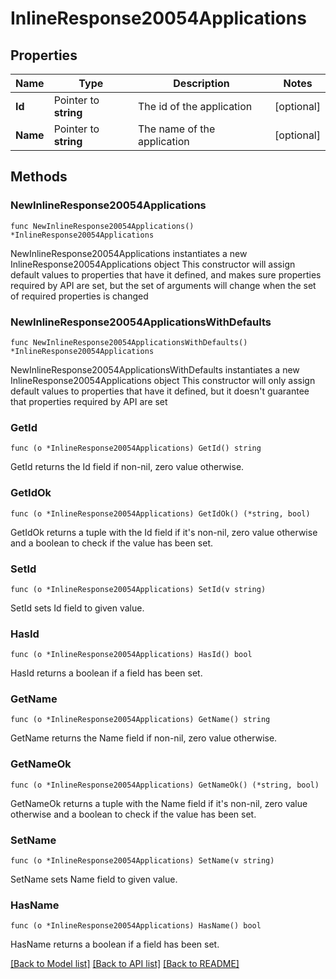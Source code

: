 # InlineResponse20054Applications

## Properties

Name | Type | Description | Notes
------------ | ------------- | ------------- | -------------
**Id** | Pointer to **string** | The id of the application | [optional] 
**Name** | Pointer to **string** | The name of the application | [optional] 

## Methods

### NewInlineResponse20054Applications

`func NewInlineResponse20054Applications() *InlineResponse20054Applications`

NewInlineResponse20054Applications instantiates a new InlineResponse20054Applications object
This constructor will assign default values to properties that have it defined,
and makes sure properties required by API are set, but the set of arguments
will change when the set of required properties is changed

### NewInlineResponse20054ApplicationsWithDefaults

`func NewInlineResponse20054ApplicationsWithDefaults() *InlineResponse20054Applications`

NewInlineResponse20054ApplicationsWithDefaults instantiates a new InlineResponse20054Applications object
This constructor will only assign default values to properties that have it defined,
but it doesn't guarantee that properties required by API are set

### GetId

`func (o *InlineResponse20054Applications) GetId() string`

GetId returns the Id field if non-nil, zero value otherwise.

### GetIdOk

`func (o *InlineResponse20054Applications) GetIdOk() (*string, bool)`

GetIdOk returns a tuple with the Id field if it's non-nil, zero value otherwise
and a boolean to check if the value has been set.

### SetId

`func (o *InlineResponse20054Applications) SetId(v string)`

SetId sets Id field to given value.

### HasId

`func (o *InlineResponse20054Applications) HasId() bool`

HasId returns a boolean if a field has been set.

### GetName

`func (o *InlineResponse20054Applications) GetName() string`

GetName returns the Name field if non-nil, zero value otherwise.

### GetNameOk

`func (o *InlineResponse20054Applications) GetNameOk() (*string, bool)`

GetNameOk returns a tuple with the Name field if it's non-nil, zero value otherwise
and a boolean to check if the value has been set.

### SetName

`func (o *InlineResponse20054Applications) SetName(v string)`

SetName sets Name field to given value.

### HasName

`func (o *InlineResponse20054Applications) HasName() bool`

HasName returns a boolean if a field has been set.


[[Back to Model list]](../README.md#documentation-for-models) [[Back to API list]](../README.md#documentation-for-api-endpoints) [[Back to README]](../README.md)


